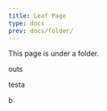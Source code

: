 ```yaml
---
title: Leaf Page
type: docs
prev: docs/folder/
---
```


This page is under a folder.

outs

testa

b